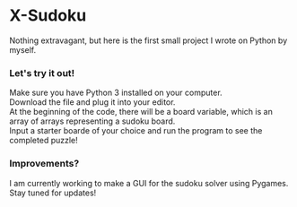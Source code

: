 # X-Sudoku
Nothing extravagant, but here is the first small project I wrote on Python by myself.

### Let's try it out!
Make sure you have Python 3 installed on your computer. <br />
Download the file and plug it into your editor. <br />
At the beginning of the code, there will be a board variable, which is an array of arrays representing a sudoku board. <br />
Input a starter boarde of your choice and run the program to see the completed puzzle! <br />

### Improvements?
I am currently working to make a GUI for the sudoku solver using Pygames. <br />
Stay tuned for updates!

